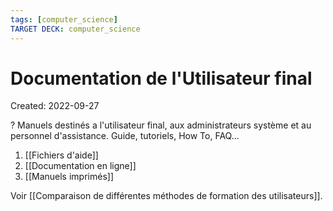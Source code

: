 ```yaml
---
tags: [computer_science] 
TARGET DECK: computer_science
---
```

# Documentation de l'Utilisateur final
Created: 2022-09-27

?
Manuels destinés a l'utilisateur final, aux administrateurs système et au personnel d'assistance.
Guide, tutoriels, How To, FAQ...
<!--SR:!2022-11-19,34,250-->

1. [[Fichiers d'aide]]
2. [[Documentation en ligne]]
3. [[Manuels imprimés]]

Voir [[Comparaison de différentes méthodes de formation des utilisateurs]].